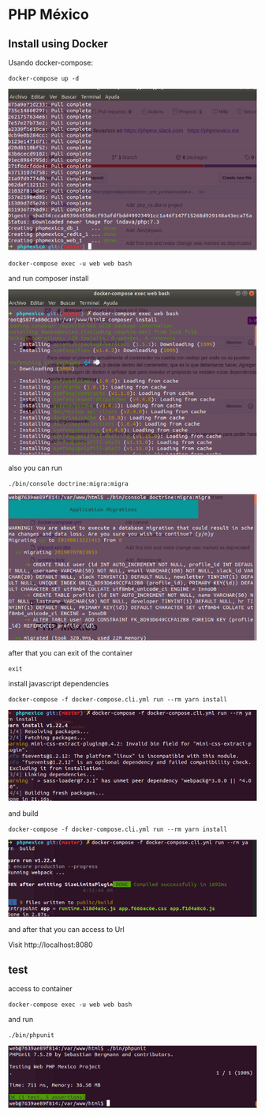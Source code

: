 # PHP México

## Install using Docker

Usando docker-compose:

`docker-compose up -d`

![docker-compose up -d](resources/docs/img/final-composer-up-d.png)

`docker-compose exec -u web web bash`

and run composer install

![composer install](resources/docs/img/composer-install.png)

also you can run 

`./bin/console doctrine:migra:migra`

![./bin/console doctrine:migra:migra](resources/docs/img/migra.png)

after that you can exit of the container 

`exit`

install javascript dependencies 

`docker-compose -f docker-compose.cli.yml run --rm yarn install`

![yarn install](resources/docs/img/yarn-install.png)

and build 

`docker-compose -f docker-compose.cli.yml run --rm yarn install`

![yarn build](resources/docs/img/yarn-build.png)

and after that you can access to Url 

Visit http://localhost:8080


## test

access to container

`docker-compose exec -u web web bash`

and run 

`./bin/phpunit`

![phpunit](resources/docs/img/phpunit.png)